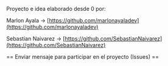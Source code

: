 Proyecto e idea elaborado desde 0 por:

Marlon Ayala -> [https://github.com/marlonayaladev](https://github.com/marlonayaladev)

Sebastian Naivarez -> [https://github.com/SebastianNaivarez](https://github.com/SebastianNaivarez)


== Enviar mensaje para participar en el proyecto (Issues) ==

